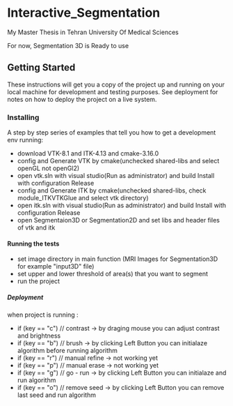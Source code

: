 # Interactive_Segmentation
My Master Thesis in Tehran University Of Medical Sciences

For now, Segmentation 3D is Ready to use

## Getting Started

These instructions will get you a copy of the project up and running on your local machine for development and testing purposes. See deployment for notes on how to deploy the project on a live system.

### Installing

A step by step series of examples that tell you how to get a development env running:
- download VTK-8.1 and ITK-4.13 and cmake-3.16.0
- config and Generate VTK by cmake(unchecked shared-libs and select openGL not openGl2) 
- open vtk.sln with visual studio(Run as administrator) and build Install with configuration Release 
- config and Generate ITK by cmake(unchecked shared-libs, check module_ITKVTKGlue and select vtk directory) 
- open itk.sln with visual studio(Run as administrator) and build Install with configuration Release 
- open Segmentaion3D or Segmentation2D and set libs and header files of vtk and itk

#### Running the tests

- set image directory in main function (MRI Images for Segmentation3D for example "input3D" file)
- set upper and lower threshold of area(s) that you want to segment
- run the project

##### Deployment

when project is running :
- if (key == "c") // contrast -> by draging mouse you can adjust contrast and brightness
- if (key == "b") // brush -> by clicking Left Button you can initialaze algorithm before running algorithm
- if (key == "r") // manual refine -> not working yet
- if (key == "p") // manual erase -> not working yet
- if (key == "g") // go - run -> by clicking Left Button you can initialaze and run algorithm
- if (key == "o") // remove seed -> by clicking Left Button you can remove last seed and run algorithm
